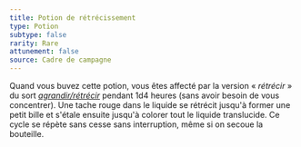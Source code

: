 ```yaml
---
title: Potion de rétrécissement
type: Potion
subtype: false
rarity: Rare
attunement: false
source: Cadre de campagne
---
```

Quand vous buvez cette potion, vous êtes affecté par la version « _rétrécir_ » du sort [_agrandir/rétrécir_](/grimoire/agrandir-retrecir/) pendant 1d4 heures (sans avoir besoin de vous concentrer). Une tache rouge dans le liquide se rétrécit jusqu'à former une petit bille et s'étale ensuite jusqu'à colorer tout le liquide translucide. Ce cycle se répète sans cesse sans interruption, même si on secoue la bouteille.
